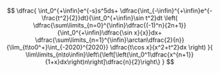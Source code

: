 $$
\dfrac{
    \int_0^{+\infin}e^{-s}s^5ds+
    \dfrac{\int_{-\infin}^{+\infin}e^{-\frac{t^2}{2}}dt}{\int_0^{+\infin}\sin t^2}dt
    \left(
        \dfrac{\sum\limits_{n=0}^{\infin}\dfrac{(-1)^n}{2n+1}}{\int_0^{+\infin}\dfrac{\sin x}{x}}dx+
        \dfrac{\sum\limits_{n=1}^{\infin}\arctan\dfrac{2}{n}}{\lim_{t\to0^+}\int_{-2020}^{2020}}
        \dfrac{t\cos x}{x^2+t^2}dx
    \right)
    }{
        \lim\limits_{n\to\infin}\left\{\left[\left(\int_0^1\dfrac{x^{n+1}}{1+x}dx\right)n\right]\dfrac{n}{2}\right\}
    }
$$